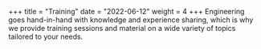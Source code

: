 +++
title = "Training"
date = "2022-06-12"
weight = 4
+++
Engineering goes hand-in-hand with knowledge and experience sharing, which is
why we provide training sessions and material on a wide variety of topics
tailored to your needs.

<!-- more -->
